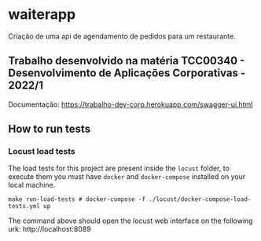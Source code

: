 # waiterapp
Criação de uma api de agendamento de pedidos para um restaurante.

## Trabalho desenvolvido na matéria TCC00340 - Desenvolvimento de Aplicações Corporativas - 2022/1
Documentação: https://trabalho-dev-corp.herokuapp.com/swagger-ui.html


## How to run tests

### Locust load tests
The load tests for this project are present inside the `locust` folder, to execute them you must have `docker` and `docker-compose` installed on your local machine.

```
make run-load-tests # docker-compose -f ./locust/docker-compose-load-tests.yml up
```

The command above should open the locust web interface on the following urk: http://localhost:8089